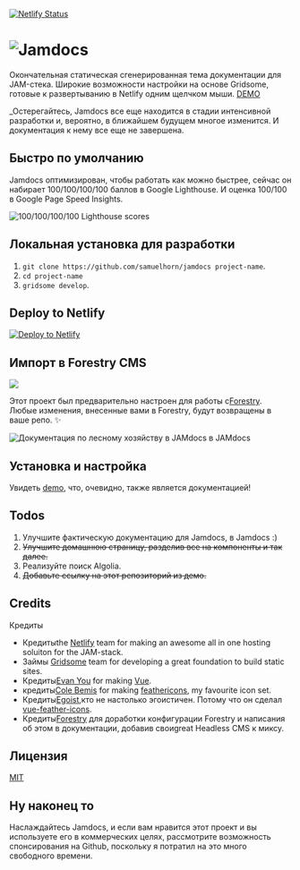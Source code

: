 [![Netlify Status](https://api.netlify.com/api/v1/badges/de44d168-eb1d-47a5-8731-d77bb40af7c8/deploy-status)](https://app.netlify.com/sites/jamdocs/deploys)

# ![Jamdocs](https://github.com/samuelhorn/jamdocs/blob/master/src/assets/img/logo-dark.svg)

Окончательная статическая сгенерированная тема документации для JAM-стека. Широкие возможности настройки на основе Gridsome, готовые к развертыванию в Netlify одним щелчком мыши. [DEMO](https://jamdocs.samuelhorn.com/)

_Остерегайтесь, Jamdocs все еще находится в стадии интенсивной разработки и, вероятно, в ближайшем будущем многое изменится. И документация к нему все еще не завершена.

## Быстро по умолчанию

Jamdocs оптимизирован, чтобы работать как можно быстрее, сейчас он набирает 100/100/100/100 баллов в Google Lighthouse. И оценка 100/100 в Google Page Speed ​​Insights.

![100/100/100/100 Lighthouse scores](https://github.com/samuelhorn/jamdocs/blob/master/src/assets/img/pagespeed.png)

## Локальная установка для разработки

1. `git clone https://github.com/samuelhorn/jamdocs project-name`.
2. `cd project-name`
3. `gridsome develop`.

## Deploy to Netlify

[![Deploy to Netlify](https://www.netlify.com/img/deploy/button.svg)](https://app.netlify.com/start/deploy?repository=https://github.com/samuelhorn/jamdocs)

## Импорт в Forestry CMS

[![](https://assets.forestry.io/import-to-forestryK.svg)](https://app.forestry.io/quick-start?repo=samuelhorn/jamdocs&engine=other "Import to Forestry")

Этот проект был предварительно настроен для работы с[Forestry](https://forestry.io). Любые изменения, внесенные вами в Forestry, будут возвращены в ваше репо. ✨

![Документация по лесному хозяйству в JAMdocs в JAMdocs](static/screenshor-forestry-preview.png)

## Установка и настройка

Увидеть [demo](https://jamdocs.samuelhorn.com/), что, очевидно, также является документацией!

## Todos

1. Улучшите фактическую документацию для Jamdocs, в Jamdocs :)
2. ~~Улучшите домашнюю страницу, разделив все на компоненты и так далее.~~
3. Реализуйте поиск Algolia.
4. ~~Добавьте ссылку на этот репозиторий из демо.~~

## Credits
Кредиты
* Кредитыthe [Netlify](https://www.netlify.com/) team for making an awesome all in one hosting soluiton for the JAM-stack.
* Займы [Gridsome](https://gridsome.org/) team for developing a great foundation to build static sites.
* Кредиты[Evan You](https://twitter.com/youyuxi) for making [Vue](https://vuejs.org/).
* кредиты[Cole Bemis](https://twitter.com/colebemis) for making [feathericons](https://feathericons.com/), my favourite icon set.
* Кредиты[Egoist](https://github.com/egoist),кто не настолько эгоистичен. Потому что он сделал [vue-feather-icons](https://github.com/egoist/vue-feather-icons).
* Кредиты[Forestry](https://forestry.io/) для доработки конфигурации Forestry и написания об этом в документации, добавив своиgreat Headless CMS к миксу.
## Лицензия


[MIT](https://github.com/samuelhorn/jamdocs/blob/master/LICENSE)

## Ну наконец то

Наслаждайтесь Jamdocs, и если вам нравится этот проект и вы используете его в коммерческих целях, рассмотрите возможность спонсирования на Github, поскольку я потратил на это много свободного времени.
